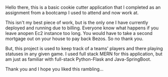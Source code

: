 Hello there, this is a basic cookie cutter application that I completed as an assignment from a bootcamp I used to attend and now work at. 

This isn't my best piece of work, but is the only one I have currently deployed and running due to billing. Everyone know what happens if you leave anopen Ec2 instance too long. You would have to take a second mortgage out on your house to pay back Bezos. So no thank you.

But, this project is used to keep track of a teams' players and there playing statuses in any given game. I used full stack MERN for this application, but am just as familiar with full-stack Python-Flask and Java-SpringBoot.

Thank you and I hope you liked this rambling...